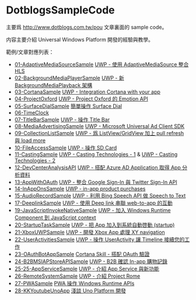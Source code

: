 # DotblogsSampleCode

主要爲 http://www.dotblogs.com.tw/pou 文章裏面的 sample code。

内容主要介紹 Universal Windows Platform 開發的經驗與教學。

範例/文章對應列表：

* [01-AdaptiveMediaSourceSample](https://github.com/poumason/DotblogsSampleCode/tree/master/DotblogsSampleCode/01-AdaptiveMediaSourceSample) [UWP - 使用 AdaptiveMediaSource 整合 HLS](https://dotblogs.com.tw/pou/2015/10/09/153525)
* [02-BackgroundMediaPlayerSample](https://github.com/poumason/DotblogsSampleCode/tree/master/DotblogsSampleCode/02-BackgroundMediaPlayerSample/SingleBackgroundMediaPlayer) [UWP - 新 BackgroundMediaPlayback 架構](https://dotblogs.com.tw/pou/2016/06/09/011700)
* [03-CortanaSample](https://github.com/poumason/DotblogsSampleCode/tree/master/DotblogsSampleCode/03-CortanaSample) [UWP - Integration Cortana with your app](https://dotblogs.com.tw/pou/2015/09/06/153304)
* [04-ProjectOxford](https://github.com/poumason/DotblogsSampleCode/tree/master/DotblogsSampleCode/04-ProjectOxford/EmotionAPISample) [UWP - Project Oxford 的 Emotion API](https://dotblogs.com.tw/pou/2016/06/02/085625)
* [05-SurfaceDialSample](https://github.com/poumason/DotblogsSampleCode/tree/master/DotblogsSampleCode/05-SurfaceDialSample/SurfaceDialSample) [簡單操作 Surface Dial](https://dotblogs.com.tw/pou/2016/12/10/103901)
* [06-TimeClock](https://github.com/poumason/DotblogsSampleCode/tree/master/DotblogsSampleCode/06-TimeClock/TimeClockApp)
* [07-TitleBarSample](https://github.com/poumason/DotblogsSampleCode/tree/master/DotblogsSampleCode/07-TitleBarSample/TitleBarSample) [UWP - 操作 Title Bar](https://dotblogs.com.tw/pou/2016/05/22/110150)
* [08-MediaAdvertisingSample](https://github.com/poumason/DotblogsSampleCode/tree/master/DotblogsSampleCode/08-MediaAdvertisingSample/MediaAdvertisingSample) [UWP - Microsoft Universal Ad Client SDK](https://dotblogs.com.tw/pou/2015/12/30/013800)
* [09-CollectionListSample](https://github.com/poumason/DotblogsSampleCode/tree/master/DotblogsSampleCode/09-CollectionListSample/CollectionListSample) [UWP - 爲 ListView/GridView 加上 pull refresh 與 load more](https://dotblogs.com.tw/pou/2016/05/28/095450)
* [10-FileAccessSample](https://github.com/poumason/DotblogsSampleCode/tree/master/DotblogsSampleCode/10-FileAccessSample/FileAccessSample) [UWP - 操作 SD Card](https://dotblogs.com.tw/pou/2016/07/13/232846)
* [11-CastingSample](https://github.com/poumason/DotblogsSampleCode/tree/master/DotblogsSampleCode/11-CastingSample/CastingSample) [UWP - Casting Technologies - 1](https://dotblogs.com.tw/pou/2016/06/29/174355) & [UWP - Casting Technologies - 2](https://dotblogs.com.tw/pou/2016/07/16/120155)
* [12-DevCenterAnalysisAPI](https://github.com/poumason/DotblogsSampleCode/tree/master/DotblogsSampleCode/12-DevCenterAnalysisAPI/DevCenterAnalysisAPI) [UWP - 搭配 Azure AD Application 取得 App 分析資料](https://dotblogs.com.tw/pou/2016/03/03/012638)
* [13-AppWithOAuth](https://github.com/poumason/DotblogsSampleCode/tree/master/DotblogsSampleCode/13-AppWithOAuth/AppWithOAuth) [UWP - 整合 Google Sign-In 與 Twitter Sign-In API](http://www.dotblogs.com.tw/pou/archive/2015/08/23/153188.aspx)
* [14-InAppOnsSample](https://github.com/poumason/DotblogsSampleCode/tree/master/DotblogsSampleCode/14-InAppOnsSample/InAppOnsSample) [UWP - in-app product purchases](https://dotblogs.com.tw/pou/2016/08/01/210507)
* [15-AudioRecordSample](https://github.com/poumason/DotblogsSampleCode/tree/master/DotblogsSampleCode/15-AudioRecordSample/AudioRecordSample) [UWP - 利用 Bing Speech API 做 Speech to Text](https://dotblogs.com.tw/pou/2017/03/18/125947)
* [17-DeeplinkSample](https://github.com/poumason/DotblogsSampleCode/tree/master/DotblogsSampleCode/17-DeeplinkSample) [UWP - 使用 Deep link 串聯 web-to-app 的互動](https://dotblogs.com.tw/pou/2017/04/01/161116)
* [19-JavaScriptInvokeNativeSample](https://github.com/poumason/DotblogsSampleCode/tree/master/DotblogsSampleCode/19-JavaScriptInvokeNativeSample) [UWP - 加入 Windows Runtime Component 到 JavaScript context](https://dotblogs.com.tw/pou/2017/05/19/024137)
* [20-StartupTaskSample](https://github.com/poumason/DotblogsSampleCode/tree/master/DotblogsSampleCode/20-StartupTaskSample) [UWP - 把 App 加入到系統自動啓動 (startup)](http://poumason.blogspot.tw/2017/10/uwp-app-startup.html)
* [21-XboxUWPSample](https://github.com/poumason/DotblogsSampleCode/tree/master/DotblogsSampleCode/21-XboxUWPSample) [UWP - 開發 Xbox App 處理 XY navigation](http://poumason.blogspot.tw/2017/11/uwp-xbox-app-xy-navigation.html)
* [22-UserActivitiesSample](https://github.com/poumason/DotblogsSampleCode/tree/master/DotblogsSampleCode/22-UserActivitiesSample) [UWP - 操作 UserActivity 讓 Timeline 接續您的工作](http://poumason.blogspot.tw/2017/12/uwp-useractivity-timeline.html)
* [23-OAuthBotAppSample](https://github.com/poumason/DotblogsSampleCode/tree/master/DotblogsSampleCode/23-OAuthBotAppSample) [Cortana Skill - 搭配 OAuth 驗證](http://poumason.blogspot.com/2017/07/cortana-skill-oauth.html)
* [24-B2BMSIAPStoreAPISample](https://github.com/poumason/DotblogsSampleCode/tree/master/DotblogsSampleCode/24-B2BMSIAPStoreAPISample) [UWP - B2B 確認 In-app 購物記錄](http://poumason.blogspot.com/2018/06/uwp-b2b-in-app.html)
* [25-25-AppServiceSample](https://github.com/poumason/DotblogsSampleCode/tree/master/DotblogsSampleCode/25-AppServiceSample) [UWP - 介紹 App Service 與新功能 ](http://poumason.blogspot.com/2018/07/app-service_14.html)
* [26-RemoteSystemSample](https://github.com/poumason/DotblogsSampleCode/tree/master/DotblogsSampleCode/26-RemoteSystemSample) [UWP - 介紹 Project Rome](https://poumason.blogspot.com/2018/07/uwp-project-rome-1.html)
* [27-PWASample](https://github.com/poumason/DotblogsSampleCode/tree/master/DotblogsSampleCode/27-PWASample) [PWA 操作 Windows Runtime APIs](http://poumason.blogspot.com/2018/09/pwa-windows-runtime-apis.html)
* [28-KKYoutubeUnoApp](https://github.com/poumason/DotblogsSampleCode/tree/master/DotblogsSampleCode/28-KKYoutubeUnoApp) [淺談 Uno Platform 開發](https://poumason.blogspot.com/2018/12/uno-platform.html)
